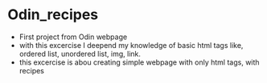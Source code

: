 # Odin_recipes
- First project from Odin webpage
- with this excercise I deepend my knowledge of basic html tags like, ordered list, unordered list, img, link.
- this excercise is abou creating simple webpage with only html tags, with recipes
